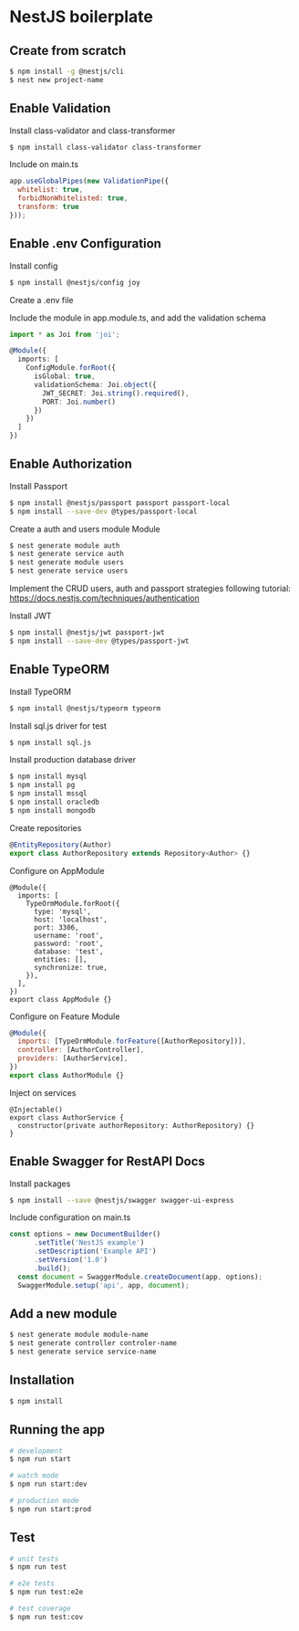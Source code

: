 # NestJS boilerplate

## Create from scratch
```bash
$ npm install -g @nestjs/cli
$ nest new project-name
```

## Enable Validation
Install class-validator and class-transformer
```bash
$ npm install class-validator class-transformer
```
Include on main.ts
```javascript
app.useGlobalPipes(new ValidationPipe({
  whitelist: true,
  forbidNonWhitelisted: true,
  transform: true
}));
```

## Enable .env Configuration
Install config
```bash
$ npm install @nestjs/config joy
```
Create a .env file

Include the module in app.module.ts, and add the validation schema
```typescript
import * as Joi from 'joi';

@Module({
  imports: [
    ConfigModule.forRoot({
      isGlobal: true,
      validationSchema: Joi.object({
        JWT_SECRET: Joi.string().required(),
        PORT: Joi.number()
      })
    })
  ]
})
```



## Enable Authorization
Install Passport
```bash
$ npm install @nestjs/passport passport passport-local
$ npm install --save-dev @types/passport-local
```
Create a auth and users module Module
```bash
$ nest generate module auth
$ nest generate service auth
$ nest generate module users
$ nest generate service users
```
Implement the CRUD users, auth and passport strategies following tutorial: https://docs.nestjs.com/techniques/authentication

Install JWT
```bash
$ npm install @nestjs/jwt passport-jwt
$ npm install --save-dev @types/passport-jwt
```


## Enable TypeORM
Install TypeORM
```bash
$ npm install @nestjs/typeorm typeorm
```
Install sql.js driver for test
```bash
$ npm install sql.js
```
Install production database driver
```bash
$ npm install mysql
$ npm install pg
$ npm install mssql
$ npm install oracledb
$ npm install mongodb
```

Create repositories
```javascript
@EntityRepository(Author)
export class AuthorRepository extends Repository<Author> {}
```
Configure on AppModule
```javacript
@Module({
  imports: [
    TypeOrmModule.forRoot({
      type: 'mysql',
      host: 'localhost',
      port: 3306,
      username: 'root',
      password: 'root',
      database: 'test',
      entities: [],
      synchronize: true,
    }),
  ],
})
export class AppModule {}
```

Configure on Feature Module
```javascript
@Module({
  imports: [TypeOrmModule.forFeature([AuthorRepository])],
  controller: [AuthorController],
  providers: [AuthorService],
})
export class AuthorModule {}
```
Inject on services
```
@Injectable()
export class AuthorService {
  constructor(private authorRepository: AuthorRepository) {}
}
```


## Enable Swagger for RestAPI Docs
Install packages
```bash
$ npm install --save @nestjs/swagger swagger-ui-express
```
Include configuration on main.ts
```javascript
const options = new DocumentBuilder()
      .setTitle('NestJS example')
      .setDescription('Example API')
      .setVersion('1.0')
      .build();
  const document = SwaggerModule.createDocument(app, options);
  SwaggerModule.setup('api', app, document);
```


## Add a new module
```bash
$ nest generate module module-name
$ nest generate controller controler-name
$ nest generate service service-name
```

## Installation

```bash
$ npm install
```

## Running the app

```bash
# development
$ npm run start

# watch mode
$ npm run start:dev

# production mode
$ npm run start:prod
```

## Test

```bash
# unit tests
$ npm run test

# e2e tests
$ npm run test:e2e

# test coverage
$ npm run test:cov
```
